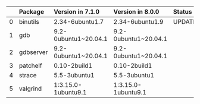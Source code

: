 <!-- markdown-link-check-disable -->

|    | Package   | Version in 7.1.0     | Version in 8.0.0     | Status   |
|---:|:----------|:---------------------|:---------------------|:---------|
|  0 | binutils  | 2.34-6ubuntu1.7      | 2.34-6ubuntu1.9      | UPDATED  |
|  1 | gdb       | 9.2-0ubuntu1~20.04.1 | 9.2-0ubuntu1~20.04.1 |          |
|  2 | gdbserver | 9.2-0ubuntu1~20.04.1 | 9.2-0ubuntu1~20.04.1 |          |
|  3 | patchelf  | 0.10-2build1         | 0.10-2build1         |          |
|  4 | strace    | 5.5-3ubuntu1         | 5.5-3ubuntu1         |          |
|  5 | valgrind  | 1:3.15.0-1ubuntu9.1  | 1:3.15.0-1ubuntu9.1  |          |